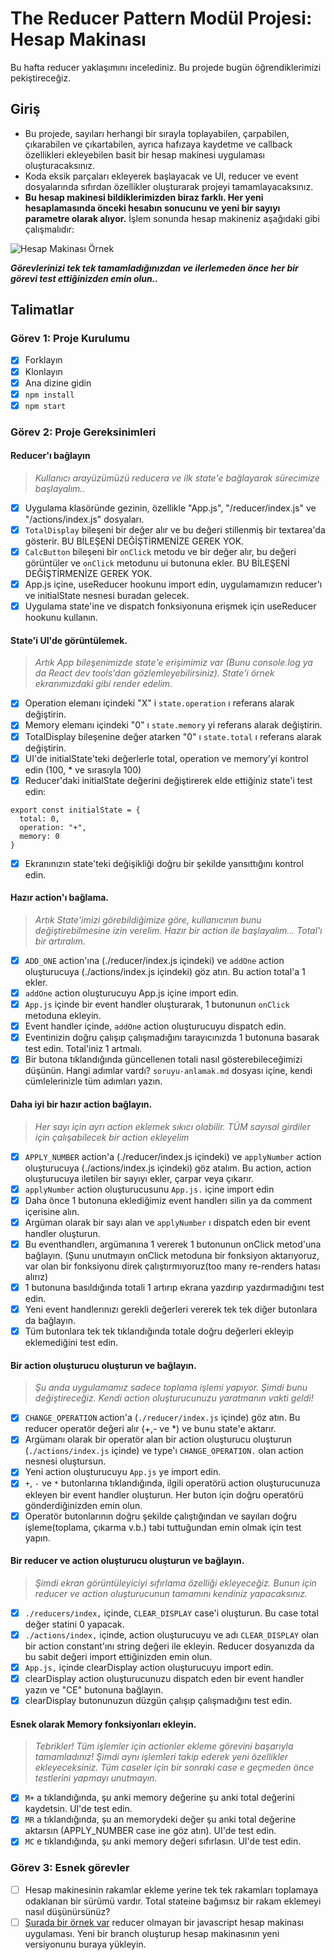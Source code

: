 # The Reducer Pattern Modül Projesi: Hesap Makinası

Bu hafta reducer yaklaşımını incelediniz. Bu projede bugün öğrendiklerimizi pekiştireceğiz.

## Giriş

- Bu projede, sayıları herhangi bir sırayla toplayabilen, çarpabilen, çıkarabilen ve çıkartabilen, ayrıca hafızaya kaydetme ve callback özellikleri ekleyebilen basit bir hesap makinesi uygulaması oluşturacaksınız.
- Koda eksik parçaları ekleyerek başlayacak ve UI, reducer ve event dosyalarında sıfırdan özellikler oluşturarak projeyi tamamlayacaksınız.
- **Bu hesap makinesi bildiklerimizden biraz farklı. Her yeni hesaplamasında önceki hesabın sonucunu ve yeni bir sayıyı parametre olarak alıyor.** İşlem sonunda hesap makineniz aşağıdaki gibi çalışmalıdır:

![Hesap Makinası Örnek](proje-hedefi.gif)

**_Görevlerinizi tek tek tamamladığınızdan ve ilerlemeden önce her bir görevi test ettiğinizden emin olun.._**

## Talimatlar

### Görev 1: Proje Kurulumu

- [x] Forklayın
- [x] Klonlayın
- [x] Ana dizine gidin
- [x] `npm install`
- [x] `npm start`

### Görev 2: Proje Gereksinimleri

#### Reducer'ı bağlayın

> _Kullanıcı arayüzümüzü reducera ve ilk state'e bağlayarak sürecimize başlayalım.._

- [x] Uygulama klasöründe gezinin, özellikle "App.js", "/reducer/index.js" ve "/actions/index.js" dosyaları.
- [x] `TotalDisplay` bileşeni bir değer alır ve bu değeri stillenmiş bir textarea'da gösterir. BU BİLEŞENİ DEĞİŞTİRMENİZE GEREK YOK.
- [x] `CalcButton` bileşeni bir `onClick` metodu ve bir değer alır, bu değeri görüntüler ve `onClick` metodunu ui butonuna ekler. BU BİLEŞENİ DEĞİŞTİRMENİZE GEREK YOK.
- [x] App.js içine, useReducer hookunu import edin, uygulamamızın reducer'ı ve initialState nesnesi buradan gelecek.
- [x] Uygulama state'ine ve dispatch fonksiyonuna erişmek için useReducer hookunu kullanın.

#### State'i UI'de görüntülemek.

> _Artık App bileşenimizde state'e erişimimiz var (Bunu console.log ya da React dev tools'dan gözlemleyebilirsiniz). State'i örnek ekranımızdaki gibi render edelim._

- [x] Operation elemanı içindeki "X" i `state.operation` ı referans alarak değiştirin.
- [x] Memory elemanı içindeki "0" ı `state.memory` yi referans alarak değiştirin.
- [x] TotalDisplay bileşenine değer atarken "0" ı `state.total` ı referans alarak değiştirin.
- [x] UI'de initialState'teki değerlerle total, operation ve memory'yi kontrol edin (100, \* ve sırasıyla 100)
- [x] Reducer'daki initialState değerini değiştirerek elde ettiğiniz state'i test edin:

```
export const initialState = {
  total: 0,
  operation: "+",
  memory: 0
}
```

- [x] Ekranınızın state'teki değişikliği doğru bir şekilde yansıttığını kontrol edin.

#### Hazır action'ı bağlama.

> _Artık State'imizi görebildiğimize göre, kullanıcının bunu değiştirebilmesine izin verelim. Hazır bir action ile başlayalım... Total'ı bir artıralım._

- [x] `ADD_ONE` action'ına (./reducer/index.js içindeki) ve `addOne` action oluşturucuya (./actions/index.js içindeki) göz atın. Bu action total'a 1 ekler.
- [x] `addOne` action oluşturucuyu App.js içine import edin.
- [x] `App.js` içinde bir event handler oluşturarak, 1 butonunun `onClick` metoduna ekleyin.
- [x] Event handler içinde, `addOne` action oluşturucuyu dispatch edin.
- [x] Eventinizin doğru çalışıp çalışmadığını tarayıcınızda 1 butonuna basarak test edin. Total'iniz 1 artmalı.
- [x] Bir butona tıklandığında güncellenen totali nasıl gösterebileceğimizi düşünün. Hangi adımlar vardı? `soruyu-anlamak.md` dosyası içine, kendi cümlelerinizle tüm adımları yazın.

#### Daha iyi bir hazır action bağlayın.

> _Her sayı için ayrı action eklemek sıkıcı olabilir. TÜM sayısal girdiler için çalışabilecek bir action ekleyelim_

- [x] `APPLY_NUMBER` action'a (./reducer/index.js içindeki) ve `applyNumber` action oluşturucuya (./actions/index.js içindeki) göz atalım. Bu action, action oluşturucuya iletilen bir sayıyı ekler, çarpar veya çıkarır.
- [x] `applyNumber` action oluşturucusunu `App.js.` içine import edin
- [x] Daha önce 1 butonuna eklediğimiz event handlerı silin ya da comment içerisine alın.
- [x] Argüman olarak bir sayı alan ve `applyNumber` ı dispatch eden bir event handler oluşturun.
- [x] Bu eventhandlerı, argümanına 1 vererek 1 butonunun onClick metod'una bağlayın. (Şunu unutmayın onClick metoduna bir fonksiyon aktarıyoruz, var olan bir fonksiyonu direk çalıştırmıyoruz(too many re-renders hatası alırız)
- [x] 1 butonuna basıldığında totali 1 artırıp ekrana yazdırıp yazdırmadığını test edin.
- [x] Yeni event handlerınızı gerekli değerleri vererek tek tek diğer butonlara da bağlayın.
- [x] Tüm butonlara tek tek tıklandığında totale doğru değerleri ekleyip eklemediğini test edin.

#### Bir action oluşturucu oluşturun ve bağlayın.

> _Şu anda uygulamamız sadece toplama işlemi yapıyor. Şimdi bunu değiştireceğiz. Kendi action oluşturucunuzu yaratmanın vakti geldi!_

- [x] `CHANGE_OPERATION` action'a (`./reducer/index.js` içinde) göz atın. Bu reducer operatör değeri alır (+,- ve \*) ve bunu state'e aktarır.
- [x] Argümanı olarak bir operatör alan bir action oluşturucu oluşturun (`./actions/index.js` içinde) ve type'ı `CHANGE_OPERATION.` olan action nesnesi oluştursun.
- [x] Yeni action oluşturucuyu `App.js` ye import edin.
- [x] `+`, `-` ve `*` butonlarına tıklandığında, ilgili operatörü action oluşturucunuza ekleyen bir event handler oluşturun. Her buton için doğru operatörü gönderdiğinizden emin olun.
- [x] Operatör butonlarının doğru şekilde çalıştığından ve sayıları doğru işleme(toplama, çıkarma v.b.) tabi tuttuğundan emin olmak için test yapın.

#### Bir reducer ve action oluşturucu oluşturun ve bağlayın.

> _Şimdi ekran görüntüleyiciyi sıfırlama özelliği ekleyeceğiz. Bunun için reducer ve action oluşturucunun tamamını kendiniz yapacaksınız._

- [x] `./reducers/index,` içinde, `CLEAR_DISPLAY` case'i oluşturun. Bu case total değer statini 0 yapacak.
- [x] `./actions/index,` içinde, action oluşturucuyu ve adı `CLEAR_DISPLAY` olan bir action constant'ını string değeri ile ekleyin. Reducer dosyanızda da bu sabit değeri import ettiğinizden emin olun.
- [x] `App.js,` içinde clearDisplay action oluşturucuyu import edin.
- [x] clearDisplay action oluşturucunuzu dispatch eden bir event handler yazın ve "CE" butonuna bağlayın.
- [x] clearDisplay butonunuzun düzgün çalışıp çalışmadığını test edin.

#### Esnek olarak Memory fonksiyonları ekleyin.

> _Tebrikler! Tüm işlemler için actionler ekleme görevini başarıyla tamamladınız! Şimdi aynı işlemleri takip ederek yeni özellikler ekleyeceksiniz. Tüm caseler için bir sonraki case e geçmeden önce testlerini yapmayı unutmayın._

- [x] `M+` a tıklandığında, şu anki memory değerine şu anki total değerini kaydetsin. UI'de test edin.
- [x] `MR` a tıklandığında, şu an memorydeki değer şu anki total değerine aktarsın (APPLY_NUMBER case ine göz atın). UI'de test edin.
- [x] `MC` e tıklandığında, şu anki memory değeri sıfırlasın. UI'de test edin.

### Görev 3: Esnek görevler

- [ ] Hesap makinesinin rakamlar ekleme yerine tek tek rakamları toplamaya odaklanan bir sürümü vardır. Total stateine bağımsız bir rakam eklemeyi nasıl düşünürsünüz?
- [ ] [Şurada bir örnek var](https://freshman.tech/calculator/) reducer olmayan bir javascript hesap makinası uygulaması. Yeni bir branch oluşturup hesap makinasının yeni versiyonunu buraya yükleyin.
